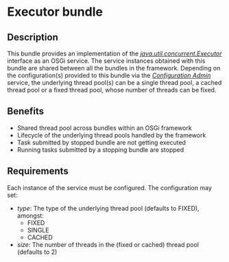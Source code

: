 # Executor bundle

## Description
This bundle provides an implementation of the [*java.util.concurrent.Executor*](http://docs.oracle.com/javase/6/docs/api/java/util/concurrent/Executor.html) interface as an OSGi service. The service instances obtained with this bundle are shared between all the bundles in the framework. Depending on the configuration(s) provided to this bundle via the [*Configuration Admin*](http://www.osgi.org/javadoc/r4v42/org/osgi/service/cm/ConfigurationAdmin.html) service, the underlying thread pool(s) can be a single thread pool, a cached thread pool or a fixed thread pool, whose number of threads can be fixed.

## Benefits
* Shared thread pool across bundles within an OSGi framework
* Lifecycle of the underlying thread pools handled by the framework
* Task submitted by stopped bundle are not getting executed
* Running tasks submitted by a stopping bundle are stopped

## Requirements
Each instance of the service must be configured. The configuration may set:

* *type*: The type of the underlying thread pool (defaults to FIXED), amongst:
	* FIXED
	* SINGLE
	* CACHED
* *size*: The number of threads in the (fixed or cached) thread pool (defaults to 2)